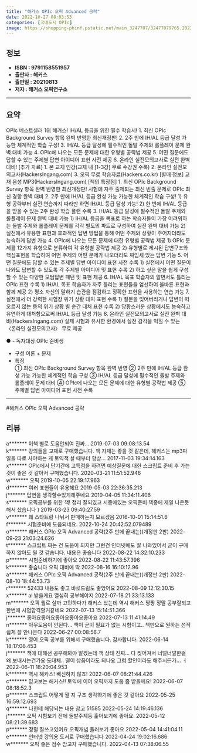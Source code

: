 ```yaml
---
title: "해커스 OPIc 오픽 Advanced 공략"
date: 2022-10-27 08:03:53
categories: [국내도서 OPIc]
image: https://shopping-phinf.pstatic.net/main_3247707/32477079765.20221019131904.jpg
---
```


## **정보**

- **ISBN : 9791158551957**
- **출판사 : 해커스**
- **출판일 : 20210813**
- **저자 : 해커스 오픽연구소**

------



## **요약**

OPIc 베스트셀러 1위 해커스! IH/AL 등급을 위한 필수 학습서! 1. 최신 OPIc Background Survey 항목 완벽 반영한 최신개정판! 2. 2주 만에 IH/AL 등급 달성 가능한 체계적인 학습 구성! 3. IH/AL 등급 달성에 필수적인 돌발 주제와 롤플레이 문제 완벽 대비 가능 4. OPIc에 나오는 모든 문제에 대한 유형별 공략법 제공 5. 어떤 질문에도 답할 수 있는 주제별 답변 아이디어  표현 사전 제공 6. 온라인 실전모의고사로 실전 완벽 대비! [추가 자료] 1. 본 교재 인강(교재 내 [1-3강] 무료 수강권 수록) 2. 온라인 실전모의고사(HackersIngang.com) 3. 오픽 무료 학습자료(Hackers.co.kr) [별매 정보] 교재 음성 MP3(HackersIngang.com) [책의 특장점] 1. 최신 OPIc Background Survey 항목 완벽 반영한 최신개정판! 시험에 자주 출제되는 최신 빈출 문제로 OPIc 최신 경향 완벽 대비 2. 2주 만에 IH/AL 등급 완성 가능 가능한 체계적인 학습 구성! 1) 유형 공략부터 실전 연습까지 따라만 하면 IH/AL 등급 달성 가능! 2) 한 번에 IH/AL 등급을 받을 수 있는 2주 완성 학습 플랜 수록 3. IH/AL 등급 달성에 필수적인 돌발 주제와 롤플레이 문제 완벽 대비 가능 1) IH/AL 등급을 목표로 하는 학습자들이 가장 어려워하는 돌발 주제와 롤플레이 문제를 각각 별도의 파트로 구성하여 실전 완벽 대비 가능 2) 실전에서 유용한 표현과 효과적인 답변 방법을 통해 어떤 주제와 상황이 주어지더라도 능숙하게 답변 가능 4. OPIc에 나오는 모든 문제에 대한 유형별 공략법 제공 1) OPIc 문제를 12가지 유형으로 분류하여 각 유형별 공략법 제공 2) 유형별로 제시된 답변구조와 핵심표현을 학습하여 어떤 주제의 어떤 문제가 나오더라도 짜임새 있는 답변 가능 5. 어떤 질문에도 답할 수 있는 주제별 답변 아이디어  표현 사전 수록 1) 실전에서 어떤 질문이 나와도 답변할 수 있도록 각 주제별 아이디어 및 표현 수록 2) 하고 싶은 말을 쉽게 구성할 수 있는 다양한 모범답변 패턴 및 표현 제공 6. IH/AL 목표 학습자의 알면서도 틀리는 OPIc 표현 수록 1) IH/AL 목표 학습자가 자주 틀리는 표현들을 엄선하여 올바른 표현과 함께 제공 2) 평소 자신의 말하기 습관을 점검하고 정확한 표현을 사용하는 연습 가능 7. 실전에서 더 강력한 시험장 위기 상황 대처 표현 수록 1) 질문을 잊어버리거나 답변이 떠오르지 않는 등의 위기 상황 별 순간 대처 표현 수록 2) 당황스러운 상황에서도 능숙하고 유연하게 대처함으로써 IH/AL 등급 달성 가능 8. 온라인 실전모의고사로 실전 완벽 대비(HackersIngang.com) 실제 시험과 유사한 환경에서 실전 감각을 익힐 수 있는 〈온라인 실전모의고사〉 무료 제공

● - 독자대상  OPIc 준비생 
- 구성  이론 + 문제
- 특징  
① 최신 OPIc Background Survey 항목 완벽 반영
② 2주 만에 IH/AL 등급 완성 가능 가능한 체계적인 학습 구성
③ IH/AL 등급 달성에 필수적인 돌발 주제와 롤플레이 문제 대비
④ OPIc에 나오는 모든 문제에 대한 유형별 공략법 제공
⑤ 주제별 답변 아이디어  표현 사전 수록



------

#해커스 OPIc 오픽 Advanced 공략


## **리뷰** 

  a******* 이책 별로 도움안되여 진짜... 2019-07-03 09:08:13.54 <br/>  k******* 강의들을 교재로 구매했습니다. 책 자체는 좋을 것 같은데, 해커스는 mp3파일을 따로 사야하는 게 토익책 살 때부터 항상... 2017-11-03 19:34:14.163 <br/>  x******* OPIc에서 단기간에 고득점을 하려면 예상질문에 대한 스크립트 준비 후 가는 것이 좋은 것 같아서 구매했습니다. 2020-03-21 11:51:52.946 <br/>  w******* 오픽 2019-10-05 22:19:17.963 <br/>  d******* 여러 표현들이 유용해요 2019-05-03 22:36:35.213 <br/>  j******* 답변을 생각할수있게해주네요 2019-04-05 11:34:11.406 <br/>  s******* 오픽공부를 위한 책! 정리 잘되있고 시중에있는 오픽준비 책중에 제일 나은듯해서 샀습니다 ) 2019-03-23 09:40:27.59 <br/>  v******* 왜 스타트랑 나눠서 판매하는지 모르겠음 2016-10-01 15:14:51.6 <br/>  f******* 시험준비에 도움되네요. 2022-10-24 20:42:52.079489 <br/>  o******* 해커스 OPIc 오픽 Advanced 공략(2주 만에 끝내는)(개정판 2판) 2022-09-23 21:03:24.626 <br/>  t******* 스크립트 짜는 건 도움이 되지만 그런건 인터넷에도 잘 나와있어서 굳이 구매하지 않아도 될 것 같습니다. 내용은 좋습니다 2022-08-22 14:32:10.233 <br/>  p******* 시험준비하기에 좋아요 2022-08-22 11:43:57.396 <br/>  k******* 좋습니다 오픽 대비에 딱 2022-08-16 16:10:12.96 <br/>  a******* 해커스 OPIc 오픽 Advanced 공략(2주 만에 끝내는)(개정판 2판) 2022-08-10 18:44:53.73 <br/>  r******* 52433 내용도 좋고
바로드림도 좋았어요 2022-08-09 12:12:30.15 <br/>  x******* al 받을게요 열심히 공부해야지 2022-07-18 21:33:13.133 <br/>  m******* 오픽 뭘로 살까 고민하다가 해커스 샀는데 역시 해커스 짱짱
정말 공부잘되고 한번에 시험합격할거같네요 2022-07-13 15:14:51.366 <br/>  j******* 좋아요좋아요좋아요좋아요좋아요 2022-07-13 11:41:14.49 <br/>  n******* 아무도움이 안된다... 책이 굳이 필요가 없는 시험이고.. 책만으로
원하는 성적 쉽게 잘 안나온다 2022-06-27 00:08:56.7 <br/>  k******* 영어 오픽 공부를 위해서 구매했습니다. 감사합니다. 2022-06-14 18:17:06.453 <br/>  j******* 책에 대해선 공부해봐야 알겠는데 책 상태 진짜... 다 찢어져서 너덜너덜한걸 왜 보내시는건가요 도대체.. 떨이 상품이라도 되나요 그럼 할인이라도 해주시든가... ㅓ 2022-06-11 18:20:04.953 <br/>  k******* 역시 해커스! 배신하지 않죠! 2022-06-07 08:21:44.426 <br/>  c******* 믿고보는 해커스!!  토익에 이어 오픽까지 도움 좀 받을께요! 2022-06-07 08:18:52.3 <br/>  p******* 스크립트 어떻게 짤 지 구조 생각하기에 좋은 것 같아요 2022-05-25 16:59:12.693 <br/>  q******* 나한테 해당되는 내용 참고 51585 2022-05-24 14:19:46.136 <br/>  j******* 오픽 시험보기 전에 돌발주제등 훑어보기에 좋아요. 2022-05-12 08:21:39.683 <br/>  p******* 정말 잘쓰고있어요 오픽개념 둘러보기 좋아요 2022-05-04 14:41:04.11 <br/>  e******* 인터넷 강의용 도서로 구매했습니다 2022-04-24 19:02:16.686 <br/>  w******* 오픽 좋은 점수 받고자 구매했습니다. 2022-04-13 07:38:06.55 <br/>